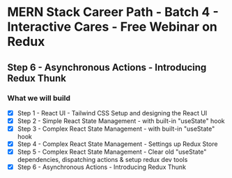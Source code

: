 # MERN Stack Career Path - Batch 4 - Interactive Cares - Free Webinar on Redux

## Step 6 - Asynchronous Actions - Introducing Redux Thunk

### What we will build

-   [x] Step 1 - React UI - Tailwind CSS Setup and designing the React UI
-   [x] Step 2 - Simple React State Management - with built-in "useState" hook
-   [x] Step 3 - Complex React State Management - with built-in "useState" hook
-   [x] Step 4 - Complex React State Management - Settings up Redux Store
-   [x] Step 5 - Complex React State Management - Clear old "useState" dependencies, dispatching actions & setup redux dev tools
-   [x] Step 6 - Asynchronous Actions - Introducing Redux Thunk
